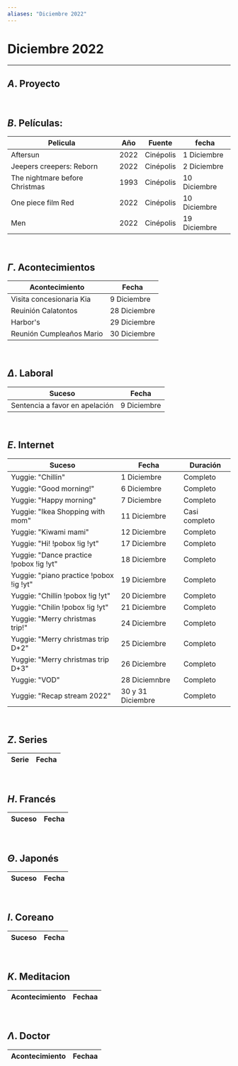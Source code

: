 ```yaml
---
aliases: "Diciembre 2022"
---
```


# Diciembre 2022
---

##  $A$. Proyecto


&emsp;

## $B$. Películas:
| Pelicula | Año | Fuente | fecha |
|---|---|---|---|
| Aftersun | 2022 | Cinépolis | 1 Diciembre |
|  Jeepers creepers: Reborn | 2022 | Cinépolis | 2 Diciembre |
| The nightmare before Christmas | 1993 | Cinépolis | 10 Diciembre |
| One piece film Red | 2022 | Cinépolis | 10 Diciembre |
| Men | 2022 | Cinépolis | 19 Diciembre |

&emsp;

## $\Gamma$. Acontecimientos
| Acontecimiento | Fecha |
|---|---|
| Visita concesionaria Kia | 9 Diciembre |
| Reuinión Calatontos | 28 Diciembre |
| Harbor's | 29 Diciembre|
|Reunión Cumpleaños Mario | 30 Diciembre|

&emsp;

## $\Delta$. Laboral
|Suceso|Fecha|
|---|---|
| Sentencia a favor en apelación | 9 Diciembre |

&emsp;

## $E$. Internet
|Suceso|Fecha|Duración|
|---|---|---|
| Yuggie: "Chillin" | 1 Diciembre | Completo |
| Yuggie: "Good morning!" | 6 Diciembre | Completo |
| Yuggie: "Happy morning" | 7 Diciembre | Completo |
| Yuggie: "Ikea Shopping with mom" | 11 Diciembre | Casi completo |
| Yuggie: "Kiwami mami"| 12 Diciembre | Completo |
| Yuggie: "Hi! !pobox !ig !yt" | 17 Diciembre | Completo |
| Yuggie: "Dance practice !pobox !ig !yt" | 18 Diciembre | Completo |
| Yuggie: "piano practice !pobox !ig !yt" | 19 Diciembre | Completo |
| Yuggie: "Chillin !pobox !ig !yt" | 20 Diciembre | Completo |
| Yuggie: "Chilin !pobox !ig !yt" | 21 Diciembre | Completo |
| Yuggie: "Merry christmas trip!" | 24 Diciembre | Completo |
| Yuggie: "Merry christmas trip D+2" | 25 Diciembre | Completo |
| Yuggie: "Merry christmas trip D+3" | 26 Diciembre | Completo |
| Yuggie: "VOD" | 28 Diciemnbre | Completo |
| Yuggie: "Recap stream 2022" | 30 y 31 Diciembre| Completo |

&emsp;

## $Z$. Series
|Serie|Fecha|
|---|---|

&emsp;

## $H$. Francés
|Suceso|Fecha|
|---|---|

&emsp;

## $\Theta$. Japonés
|Suceso|Fecha|
|---|---|


&emsp;

## $I$. Coreano
|Suceso|Fecha|
|---|---|

&emsp;

## $K$. Meditacion
|Acontecimiento|Fechaa|
|---|---|


&emsp;

## $\Lambda$. Doctor
|Acontecimiento|Fechaa|
|---|---|
